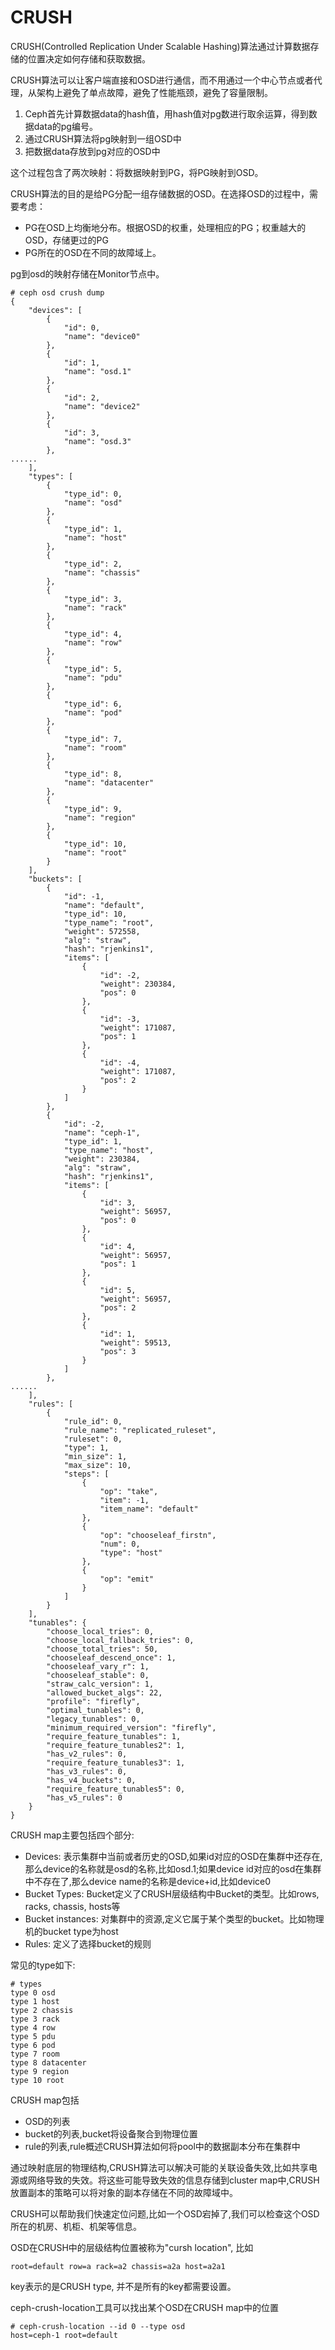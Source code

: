 # CRUSH
CRUSH(Controlled Replication Under Scalable Hashing)算法通过计算数据存储的位置决定如何存储和获取数据。

CRUSH算法可以让客户端直接和OSD进行通信，而不用通过一个中心节点或者代理，从架构上避免了单点故障，避免了性能瓶颈，避免了容量限制。

1. Ceph首先计算数据data的hash值，用hash值对pg数进行取余运算，得到数据data的pg编号。  
2. 通过CRUSH算法将pg映射到一组OSD中
3. 把数据data存放到pg对应的OSD中

这个过程包含了两次映射：将数据映射到PG，将PG映射到OSD。


CRUSH算法的目的是给PG分配一组存储数据的OSD。在选择OSD的过程中，需要考虑：  

* PG在OSD上均衡地分布。根据OSD的权重，处理相应的PG；权重越大的OSD，存储更过的PG
* PG所在的OSD在不同的故障域上。


pg到osd的映射存储在Monitor节点中。






```
# ceph osd crush dump
{
    "devices": [
        {
            "id": 0,
            "name": "device0"
        },
        {
            "id": 1,
            "name": "osd.1"
        },
        {
            "id": 2,
            "name": "device2"
        },
        {
            "id": 3,
            "name": "osd.3"
        },
......
    ],
    "types": [
        {
            "type_id": 0,
            "name": "osd"
        },
        {
            "type_id": 1,
            "name": "host"
        },
        {
            "type_id": 2,
            "name": "chassis"
        },
        {
            "type_id": 3,
            "name": "rack"
        },
        {
            "type_id": 4,
            "name": "row"
        },
        {
            "type_id": 5,
            "name": "pdu"
        },
        {
            "type_id": 6,
            "name": "pod"
        },
        {
            "type_id": 7,
            "name": "room"
        },
        {
            "type_id": 8,
            "name": "datacenter"
        },
        {
            "type_id": 9,
            "name": "region"
        },
        {
            "type_id": 10,
            "name": "root"
        }
    ],
    "buckets": [
        {
            "id": -1,
            "name": "default",
            "type_id": 10,
            "type_name": "root",
            "weight": 572558,
            "alg": "straw",
            "hash": "rjenkins1",
            "items": [
                {
                    "id": -2,
                    "weight": 230384,
                    "pos": 0
                },
                {
                    "id": -3,
                    "weight": 171087,
                    "pos": 1
                },
                {
                    "id": -4,
                    "weight": 171087,
                    "pos": 2
                }
            ]
        },
        {
            "id": -2,
            "name": "ceph-1",
            "type_id": 1,
            "type_name": "host",
            "weight": 230384,
            "alg": "straw",
            "hash": "rjenkins1",
            "items": [
                {
                    "id": 3,
                    "weight": 56957,
                    "pos": 0
                },
                {
                    "id": 4,
                    "weight": 56957,
                    "pos": 1
                },
                {
                    "id": 5,
                    "weight": 56957,
                    "pos": 2
                },
                {
                    "id": 1,
                    "weight": 59513,
                    "pos": 3
                }
            ]
        },
......
    ],
    "rules": [
        {
            "rule_id": 0,
            "rule_name": "replicated_ruleset",
            "ruleset": 0,
            "type": 1,
            "min_size": 1,
            "max_size": 10,
            "steps": [
                {
                    "op": "take",
                    "item": -1,
                    "item_name": "default"
                },
                {
                    "op": "chooseleaf_firstn",
                    "num": 0,
                    "type": "host"
                },
                {
                    "op": "emit"
                }
            ]
        }
    ],
    "tunables": {
        "choose_local_tries": 0,
        "choose_local_fallback_tries": 0,
        "choose_total_tries": 50,
        "chooseleaf_descend_once": 1,
        "chooseleaf_vary_r": 1,
        "chooseleaf_stable": 0,
        "straw_calc_version": 1,
        "allowed_bucket_algs": 22,
        "profile": "firefly",
        "optimal_tunables": 0,
        "legacy_tunables": 0,
        "minimum_required_version": "firefly",
        "require_feature_tunables": 1,
        "require_feature_tunables2": 1,
        "has_v2_rules": 0,
        "require_feature_tunables3": 1,
        "has_v3_rules": 0,
        "has_v4_buckets": 0,
        "require_feature_tunables5": 0,
        "has_v5_rules": 0
    }
}

```

CRUSH map主要包括四个部分:

* Devices: 表示集群中当前或者历史的OSD,如果id对应的OSD在集群中还存在,那么device的名称就是osd的名称,比如osd.1;如果device id对应的osd在集群中不存在了,那么device name的名称是device+id,比如device0
* Bucket Types: Bucket定义了CRUSH层级结构中Bucket的类型。比如rows, racks, chassis, hosts等
* Bucket instances: 对集群中的资源,定义它属于某个类型的bucket。比如物理机的bucket type为host
* Rules: 定义了选择bucket的规则


常见的type如下:

```
# types
type 0 osd
type 1 host
type 2 chassis
type 3 rack
type 4 row
type 5 pdu
type 6 pod
type 7 room
type 8 datacenter
type 9 region
type 10 root
```


CRUSH map包括

* OSD的列表
* bucket的列表,bucket将设备聚合到物理位置
* rule的列表,rule概述CRUSH算法如何将pool中的数据副本分布在集群中

通过映射底层的物理结构,CRUSH算法可以解决可能的关联设备失效,比如共享电源或网络导致的失效。将这些可能导致失效的信息存储到cluster map中,CRUSH放置副本的策略可以将对象的副本存储在不同的故障域中。

CRUSH可以帮助我们快速定位问题,比如一个OSD宕掉了,我们可以检查这个OSD所在的机房、机柜、机架等信息。


OSD在CRUSH中的层级结构位置被称为"cursh location", 比如

```
root=default row=a rack=a2 chassis=a2a host=a2a1
```

key表示的是CRUSH type, 并不是所有的key都需要设置。




ceph-crush-location工具可以找出某个OSD在CRUSH map中的位置

```
# ceph-crush-location --id 0 --type osd
host=ceph-1 root=default
```











